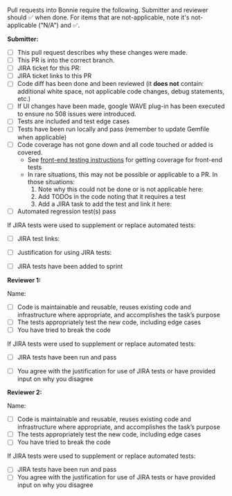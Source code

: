 Pull requests into Bonnie require the following. Submitter and reviewer should :white_check_mark: when done. For items that are not-applicable, note it's not-applicable ("N/A") and :white_check_mark:.

**Submitter:**
- [ ] This pull request describes why these changes were made.
- [ ] This PR is into the correct branch.
- [ ] JIRA ticket for this PR:
- [ ] JIRA ticket links to this PR
- [ ] Code diff has been done and been reviewed (it **does not** contain: additional white space, not applicable code changes, debug statements, etc.)
- [ ] If UI changes have been made, google WAVE plug-in has been executed to ensure no 508 issues were introduced.
- [ ] Tests are included and test edge cases
- [ ] Tests have been run locally and pass (remember to update Gemfile when applicable)
- [ ] Code coverage has not gone down and all code touched or added is covered. 
     * See [front-end testing instructions](https://github.com/projecttacoma/bonnie/wiki/Testing#frontend-testing) for getting coverage for front-end tests
     * In rare situations, this may not be possible or applicable to a PR. In those situations:
         1. Note why this could not be done or is not applicable here: 
         2. Add TODOs in the code noting that it requires a test
         3. Add a JIRA task to add the test and link it here: 
- [ ] Automated regression test(s) pass

If JIRA tests were used to supplement or replace automated tests:
- [ ] JIRA test links:
- [ ] Justification for using JIRA tests:
- [ ] JIRA tests have been added to sprint


**Reviewer 1:**

Name:
- [ ] Code is maintainable and reusable, reuses existing code and infrastructure where appropriate, and accomplishes the task’s purpose
- [ ] The tests appropriately test the new code, including edge cases
- [ ] You have tried to break the code

If JIRA tests were used to supplement or replace automated tests:
- [ ] JIRA tests have been run and pass
- [ ] You agree with the justification for use of JIRA tests or have provided input on why you disagree


**Reviewer 2:**

Name:
- [ ] Code is maintainable and reusable, reuses existing code and infrastructure where appropriate, and accomplishes the task’s purpose
- [ ] The tests appropriately test the new code, including edge cases
- [ ] You have tried to break the code

If JIRA tests were used to supplement or replace automated tests:
- [ ] JIRA tests have been run and pass
- [ ] You agree with the justification for use of JIRA tests or have provided input on why you disagree
